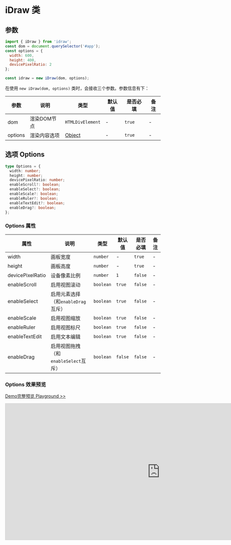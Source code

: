 # iDraw 类

## 参数

```js
import { iDraw } from 'idraw';
const dom = document.querySelector('#app');
const options = {
  width: 600,
  height: 400,
  devicePixelRatio: 2
};

const idraw = new iDraw(dom, options);
```

在使用 `new iDraw(dom, options)` 类时，会接收三个参数。参数信息有下：

| 参数    | 说明         | 类型                    | 默认值 | 是否必填 | 备注 |
| ------- | ------------ | ----------------------- | ------ | -------- | ---- |
| dom     | 渲染DOM节点  | `HTMLDivElement`        | -      | `true`   | -    |
| options | 渲染内容选项 | [Object](#选项-options) | -      | `true`   | -    |

## 选项 Options

```ts
type Options = {
  width: number;
  height: number;
  devicePixelRatio: number;
  enableScroll?: boolean;
  enableSelect?: boolean;
  enableScale?: boolean;
  enableRuler?: boolean;
  enableTextEdit?: boolean;
  enableDrag?: boolean;
};
```

### Options 属性

| 属性             | 说明                                 | 类型      | 默认值  | 是否必填 | 备注 |
| ---------------- | ------------------------------------ | --------- | ------- | -------- | ---- |
| width            | 画板宽度                             | `number`  | -       | `true`   | -    |
| height           | 画板高度                             | `number`  | -       | `true`   | -    |
| devicePixelRatio | 设备像素比例                         | `number`  | `1`     | `false`  | -    |
| enableScroll     | 启用视图滚动                         | `boolean` | `true`  | `false`  | -    |
| enableSelect     | 启用元素选择（和`enableDrag`互斥）   | `boolean` | `true`  | `false`  | -    |
| enableScale      | 启用视图缩放                         | `boolean` | `true`  | `false`  | -    |
| enableRuler      | 启用视图标尺                         | `boolean` | `true`  | `false`  | -    |
| enableTextEdit   | 启用文本编辑                         | `boolean` | `true`  | `false`  | -    |
| enableDrag       | 启用视图拖拽（和`enableSelect`互斥） | `boolean` | `false` | `false`  | -    |

### Options 效果预览

[Demo完整预览 Playground >>](https://idraw.js.org/playground/?demo=basic-options)

<iframe class="idraw-playground-preview" 
    src="https://idraw.js.org/playground/?demo=basic-options&header=false&sider=false&default-editor-split=50" 
    width="1000" height="440" frameborder="no" border="0"
    style="border: 1px solid #cecece; margin: 0px auto;"
  ></iframe>
